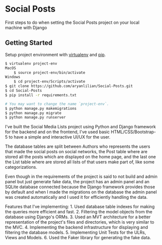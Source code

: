 # Social Posts

First steps to do when setting the Social Posts project on your local machine with Django

## Getting Started

Setup project environment with [virtualenv](https://virtualenv.pypa.io) and [pip](https://pip.pypa.io).

```bash
$ virtualenv project-env
MacOS
    $ source project-env/bin/activate
Windows
    $ cd project-env/Scripts/activate
$ git clone https://github.com/aryanlilian/Social-Posts.git
$ cd Social-Posts
$ pip install -r requirements.txt

# You may want to change the name `project-env`.
$ python manage.py makemigrations
$ python manage.py migrate
$ python manage.py runserver
```


I've built the Social Media Lists project using Python and Django framework for the backend and on the frontend, I've used basic HTML/CSS/Bootstrap-5 to have a simple and interactive UI/UX for the user.

The database tables are split between Authors who represents the users that made the social posts on social networks, the Post table where are stored all the posts which are displayed on the home page, and the last one the List table where are stored all lists of that users make part of, like some categorizations.

Even though in the requirements of the project is said to not build and admin panel but just generate fake data, the project has an admin panel and an SQLite database connected because the Django framework provides those by default and when I made the migrations on the database the admin panel was created automatically and I used it for efficiently handling the data.

Features that I've implementing:
    1. Used database table indexes for making the queries more efficient and fast.
    2. Filtering the model objects from the database using Django's ORMs.
    3. Used an MVT architecture for a better representation of the project's files and directories, which is very similar to the MVC.
    4. Implementing the backend infrastructure for displaying and filtering the database models.
    5. Implementing Unit Tests for the ULRs, Views and Models.
    6. Used the Faker library for generating the fake data.
